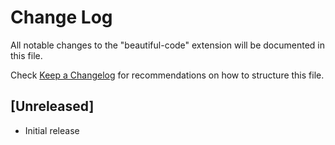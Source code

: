 # Change Log

All notable changes to the "beautiful-code" extension will be documented in this file.

Check [Keep a Changelog](http://keepachangelog.com/) for recommendations on how to structure this file.

## [Unreleased]

- Initial release